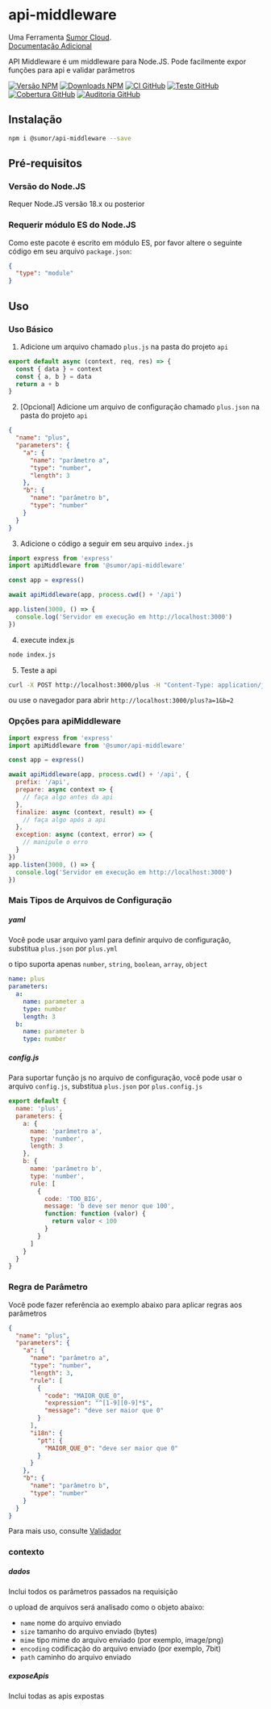 # api-middleware

Uma Ferramenta [Sumor Cloud](https://sumor.cloud).  
[Documentação Adicional](https://sumor.cloud/api-middleware)

API Middleware é um middleware para Node.JS.
Pode facilmente expor funções para api e validar parâmetros

[![Versão NPM](https://img.shields.io/npm/v/@sumor/api-middleware?logo=npm&label=NPM)](https://www.npmjs.com/package/@sumor/api-middleware)
[![Downloads NPM](https://img.shields.io/npm/dw/@sumor/api-middleware?logo=npm&label=Downloads)](https://www.npmjs.com/package/@sumor/api-middleware)
[![CI GitHub](https://img.shields.io/github/actions/workflow/status/sumor-cloud/api-middleware/ci.yml?logo=github&label=CI)](https://github.com/sumor-cloud/api-middleware/actions/workflows/ci.yml)
[![Teste GitHub](https://img.shields.io/github/actions/workflow/status/sumor-cloud/api-middleware/ut.yml?logo=github&label=Test)](https://github.com/sumor-cloud/api-middleware/actions/workflows/ut.yml)
[![Cobertura GitHub](https://img.shields.io/github/actions/workflow/status/sumor-cloud/api-middleware/coverage.yml?logo=github&label=Cobertura)](https://github.com/sumor-cloud/api-middleware/actions/workflows/coverage.yml)
[![Auditoria GitHub](https://img.shields.io/github/actions/workflow/status/sumor-cloud/api-middleware/audit.yml?logo=github&label=Auditoria)](https://github.com/sumor-cloud/api-middleware/actions/workflows/audit.yml)

## Instalação

```bash
npm i @sumor/api-middleware --save
```

## Pré-requisitos

### Versão do Node.JS

Requer Node.JS versão 18.x ou posterior

### Requerir módulo ES do Node.JS

Como este pacote é escrito em módulo ES,
por favor altere o seguinte código em seu arquivo `package.json`:

```json
{
  "type": "module"
}
```

## Uso

### Uso Básico

1. Adicione um arquivo chamado `plus.js` na pasta do projeto `api`

```js
export default async (context, req, res) => {
  const { data } = context
  const { a, b } = data
  return a + b
}
```

2. [Opcional] Adicione um arquivo de configuração chamado `plus.json` na pasta do projeto `api`

```json
{
  "name": "plus",
  "parameters": {
    "a": {
      "name": "parâmetro a",
      "type": "number",
      "length": 3
    },
    "b": {
      "name": "parâmetro b",
      "type": "number"
    }
  }
}
```

3. Adicione o código a seguir em seu arquivo `index.js`

```javascript
import express from 'express'
import apiMiddleware from '@sumor/api-middleware'

const app = express()

await apiMiddleware(app, process.cwd() + '/api')

app.listen(3000, () => {
  console.log('Servidor em execução em http://localhost:3000')
})
```

4. execute index.js

```bash
node index.js
```

5. Teste a api

```bash
curl -X POST http://localhost:3000/plus -H "Content-Type: application/json" -d '{"a": 1, "b": 2}'
```

ou use o navegador para abrir `http://localhost:3000/plus?a=1&b=2`

### Opções para apiMiddleware

```javascript
import express from 'express'
import apiMiddleware from '@sumor/api-middleware'

const app = express()

await apiMiddleware(app, process.cwd() + '/api', {
  prefix: '/api',
  prepare: async context => {
    // faça algo antes da api
  },
  finalize: async (context, result) => {
    // faça algo após a api
  },
  exception: async (context, error) => {
    // manipule o erro
  }
})
app.listen(3000, () => {
  console.log('Servidor em execução em http://localhost:3000')
})
```

### Mais Tipos de Arquivos de Configuração

##### yaml

Você pode usar arquivo yaml para definir arquivo de configuração, substitua `plus.json` por `plus.yml`

o tipo suporta apenas `number`, `string`, `boolean`, `array`, `object`

```yaml
name: plus
parameters:
  a:
    name: parameter a
    type: number
    length: 3
  b:
    name: parameter b
    type: number
```

##### config.js

Para suportar função js no arquivo de configuração, você pode usar o arquivo `config.js`, substitua `plus.json` por `plus.config.js`

```javascript
export default {
  name: 'plus',
  parameters: {
    a: {
      name: 'parâmetro a',
      type: 'number',
      length: 3
    },
    b: {
      name: 'parâmetro b',
      type: 'number',
      rule: [
        {
          code: 'TOO_BIG',
          message: 'b deve ser menor que 100',
          function: function (valor) {
            return valor < 100
          }
        }
      ]
    }
  }
}
```

### Regra de Parâmetro

Você pode fazer referência ao exemplo abaixo para aplicar regras aos parâmetros

```json
{
  "name": "plus",
  "parameters": {
    "a": {
      "name": "parâmetro a",
      "type": "number",
      "length": 3,
      "rule": [
        {
          "code": "MAIOR_QUE_0",
          "expression": "^[1-9][0-9]*$",
          "message": "deve ser maior que 0"
        }
      ],
      "i18n": {
        "pt": {
          "MAIOR_QUE_0": "deve ser maior que 0"
        }
      }
    },
    "b": {
      "name": "parâmetro b",
      "type": "number"
    }
  }
}
```

Para mais uso, consulte [Validador](https://sumor.cloud/validator/)

### contexto

##### dados

Inclui todos os parâmetros passados na requisição

o upload de arquivos será analisado como o objeto abaixo:

- `name` nome do arquivo enviado
- `size` tamanho do arquivo enviado (bytes)
- `mime` tipo mime do arquivo enviado (por exemplo, image/png)
- `encoding` codificação do arquivo enviado (por exemplo, 7bit)
- `path` caminho do arquivo enviado

##### exposeApis

Inclui todas as apis expostas
